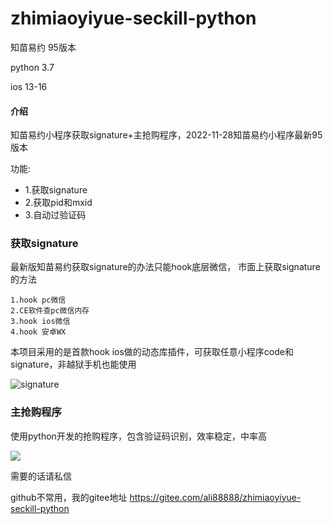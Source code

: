 # zhimiaoyiyue-seckill-python

知苗易约 95版本

python 3.7

ios 13-16

#### 介绍
知苗易约小程序获取signature+主抢购程序，2022-11-28知苗易约小程序最新95版本

功能:
* 1.获取signature
* 2.获取pid和mxid
* 3.自动过验证码

### 获取signature

最新版知苗易约获取signature的办法只能hook底层微信，
市面上获取signature的方法
```
1.hook pc微信
2.CE软件查pc微信内存
3.hook ios微信
4.hook 安卓WX
```

本项目采用的是首款hook ios做的动态库插件，可获取任意小程序code和signature，非越狱手机也能使用

![signature](http://trxtoken1.oss-cn-hangzhou.aliyuncs.com/signature.png)

### 主抢购程序

使用python开发的抢购程序，包含验证码识别，效率稳定，中率高

![](http://trxtoken1.oss-cn-hangzhou.aliyuncs.com/seckill.png)


需要的话请私信

github不常用，我的gitee地址 https://gitee.com/ali88888/zhimiaoyiyue-seckill-python

